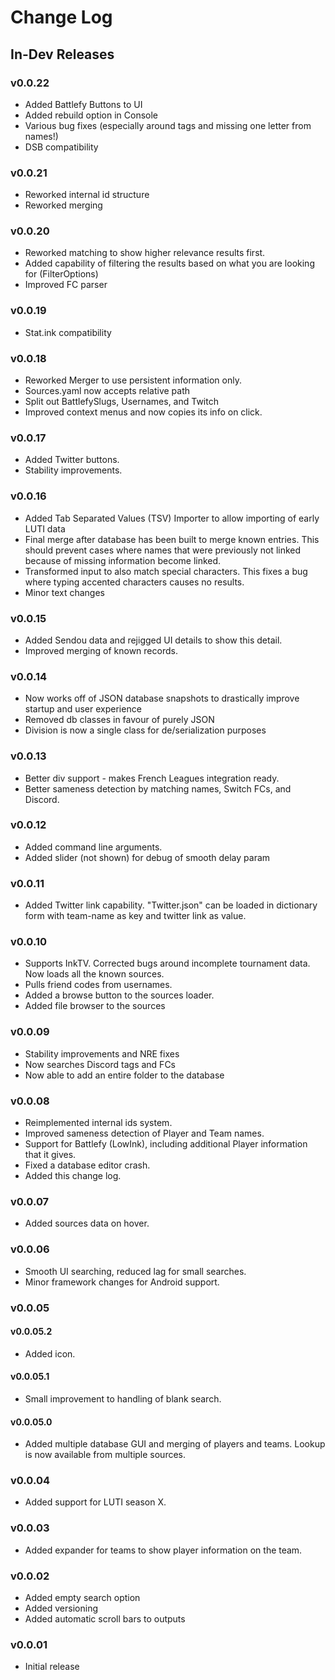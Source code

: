 # Change Log

## In-Dev Releases

### v0.0.22
* Added Battlefy Buttons to UI
* Added rebuild option in Console
* Various bug fixes (especially around tags and missing one letter from names!)
* DSB compatibility

### v0.0.21
* Reworked internal id structure
* Reworked merging

### v0.0.20
* Reworked matching to show higher relevance results first.
* Added capability of filtering the results based on what you are looking for (FilterOptions)
* Improved FC parser

### v0.0.19
* Stat.ink compatibility

### v0.0.18
* Reworked Merger to use persistent information only.
* Sources.yaml now accepts relative path
* Split out BattlefySlugs, Usernames, and Twitch
* Improved context menus and now copies its info on click.

### v0.0.17
* Added Twitter buttons.
* Stability improvements.

### v0.0.16
* Added Tab Separated Values (TSV) Importer to allow importing of early LUTI data
* Final merge after database has been built to merge known entries. This should prevent cases where names that were previously not linked because of missing information become linked.
* Transformed input to also match special characters. This fixes a bug where typing accented characters causes no results.
* Minor text changes

### v0.0.15
* Added Sendou data and rejigged UI details to show this detail.
* Improved merging of known records.

### v0.0.14
* Now works off of JSON database snapshots to drastically improve startup and user experience
* Removed db classes in favour of purely JSON
* Division is now a single class for de/serialization purposes

### v0.0.13
* Better div support - makes French Leagues integration ready.
* Better sameness detection by matching names, Switch FCs, and Discord.

### v0.0.12
* Added command line arguments. 
* Added slider (not shown) for debug of smooth delay param

### v0.0.11
* Added Twitter link capability. "Twitter.json" can be loaded in dictionary form with team-name as key and twitter link as value.

### v0.0.10
* Supports InkTV. Corrected bugs around incomplete tournament data. Now loads all the known sources.
* Pulls friend codes from usernames. 
* Added a browse button to the sources loader.
* Added file browser to the sources

### v0.0.09
* Stability improvements and NRE fixes
* Now searches Discord tags and FCs
* Now able to add an entire folder to the database

### v0.0.08
* Reimplemented internal ids system.
* Improved sameness detection of Player and Team names.
* Support for Battlefy (LowInk), including additional Player information that it gives.
* Fixed a database editor crash.
* Added this change log.

### v0.0.07
* Added sources data on hover. 

### v0.0.06
* Smooth UI searching, reduced lag for small searches. 
* Minor framework changes for Android support.

### v0.0.05

#### v0.0.05.2
* Added icon.

#### v0.0.05.1
* Small improvement to handling of blank search. 

#### v0.0.05.0
* Added multiple database GUI and merging of players and teams. Lookup is now available from multiple sources.

### v0.0.04
* Added support for LUTI season X. 

### v0.0.03
* Added expander for teams to show player information on the team.

### v0.0.02
* Added empty search option
* Added versioning
* Added automatic scroll bars to outputs

### v0.0.01
* Initial release 

